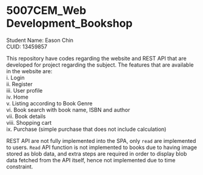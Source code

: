 # 5007CEM_Web Development_Bookshop

Student Name: Eason Chin
<br/> CUID: 13459857

This repository have codes regarding the website and REST API that are developed for project regarding the subject. The features that are available in the website are: 
<br/>i. Login
<br/>ii. Register
<br/>iii. User profile
<br/>iv. Home
<br/>v. Listing according to Book Genre 
<br/>vi. Book search with book name, ISBN and author
<br/>vii. Book details
<br/>viii. Shopping cart 
<br/>ix. Purchase (simple purchase that does not include calculation)

REST API are not fully implemented into the SPA, only `read` are implemented to users. `Read` API function is not implemented to books due to having image stored as blob data, and extra steps are required in order to display blob data fetched from the API itself, hence not implemented due to time constraint.
